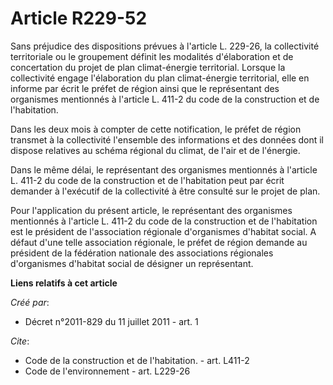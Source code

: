 # Article R229-52

Sans préjudice des dispositions prévues à l'article L. 229-26, la collectivité territoriale ou le groupement définit les
modalités d'élaboration et de concertation du projet de plan climat-énergie territorial. Lorsque la collectivité engage
l'élaboration du plan climat-énergie territorial, elle en informe par écrit le préfet de région ainsi que le représentant des
organismes mentionnés à l'article L. 411-2 du code de la construction et de l'habitation. 

Dans les deux mois à compter de cette notification, le préfet de région transmet à la collectivité l'ensemble des
informations et des données dont il dispose relatives au schéma régional du climat, de l'air et de l'énergie. 

Dans le même délai, le représentant des organismes mentionnés à l'article L. 411-2 du code de la construction et de
l'habitation peut par écrit demander à l'exécutif de la collectivité à être consulté sur le projet de plan. 

Pour l'application du présent article, le représentant des organismes mentionnés à l'article L. 411-2 du code de la
construction et de l'habitation est le président de l'association régionale d'organismes d'habitat social. A défaut d'une
telle association régionale, le préfet de région demande au président de la fédération nationale des associations régionales
d'organismes d'habitat social de désigner un représentant.

**Liens relatifs à cet article**

_Créé par_:

  - Décret n°2011-829 du 11 juillet 2011 - art. 1

_Cite_:

  - Code de la construction et de l'habitation. - art. L411-2
  - Code de l'environnement - art. L229-26
